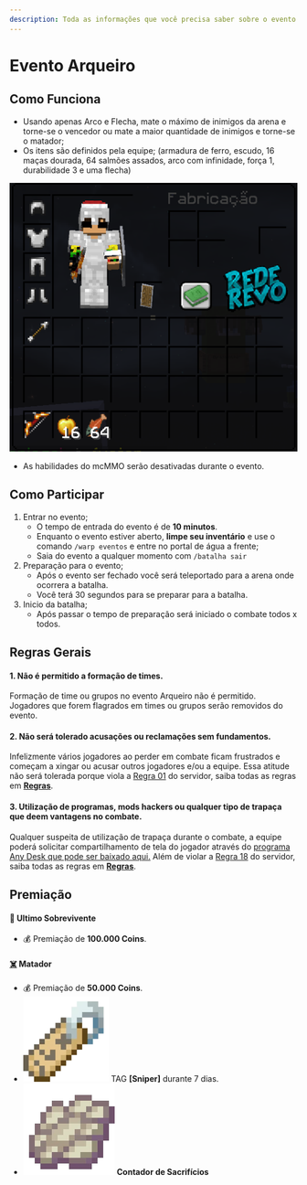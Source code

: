 ```yaml
---
description: Toda as informações que você precisa saber sobre o evento Arqueiro
---
```


# Evento Arqueiro

## Como Funciona

* Usando apenas Arco e Flecha, mate o máximo de inimigos da arena e torne-se o vencedor ou mate a maior quantidade de inimigos e torne-se o matador;
* Os itens são definidos pela equipe; (armadura de ferro, escudo, 16 maças dourada, 64 salmões assados, arco com infinidade, força 1, durabilidade 3 e uma flecha)

![](../../.gitbook/assets/image.png)

* As habilidades do mcMMO serão desativadas durante o evento.

## Como Participar

1. Entrar no evento;
   * O tempo de entrada do evento é de **10 minutos**.
   * Enquanto o evento estiver aberto, **limpe seu inventário** e use o comando `/warp eventos` e entre no portal de água a frente;
   * Saia do evento a qualquer momento com `/batalha sair`&#x20;
2. Preparação para o evento;
   * Após o evento ser fechado você será teleportado para a arena onde ocorrera a batalha.
   * Você terá 30 segundos para se preparar para a batalha.&#x20;
3. Inicio da batalha;
   * Após passar o tempo de preparação será iniciado o combate todos x todos.

## Regras Gerais

#### 1. Não é permitido a formação de times.

Formação de time ou grupos no evento Arqueiro não é permitido. Jogadores que forem flagrados em times ou grupos serão removidos do evento.

#### **2. Não será tolerado acusações ou reclamações sem fundamentos.**

Infelizmente vários jogadores ao perder em combate ficam frustrados e começam a xingar ou acusar outros jogadores e/ou a equipe. Essa atitude não será tolerada porque viola a [Regra 01](https://wiki.rederevo.com/regras/chat#01) do servidor, saiba todas as regras em [**Regras**](../../regras/).

#### **3. Utilização de programas, mods hackers ou qualquer tipo de trapaça que deem vantagens no combate.**

Qualquer suspeita de utilização de trapaça durante o combate, a equipe poderá solicitar compartilhamento de tela do jogador através do [programa Any Desk que pode ser baixado aqui.](https://anydesk.com/pt/downloads) Além de violar a [Regra 18](https://wiki.rederevo.com/regras/jogabilidade#01-7) do servidor, saiba todas as regras em [**Regras**](../../regras/).

## Premiação

#### 🥇 **Ultimo Sobrevivente**

* 💰 Premiação de **100.000 Coins**.

#### [☠️](https://emojipedia.org/skull-and-crossbones/) **Matador**

* 💰 Premiação de **50.000 Coins**.
* ![](<../../.gitbook/assets/image (14).png>) TAG **\[Sniper]** durante 7 dias.
* ![](<../../.gitbook/assets/image (8) (1).png>) **Contador de Sacrifícios**&#x20;
